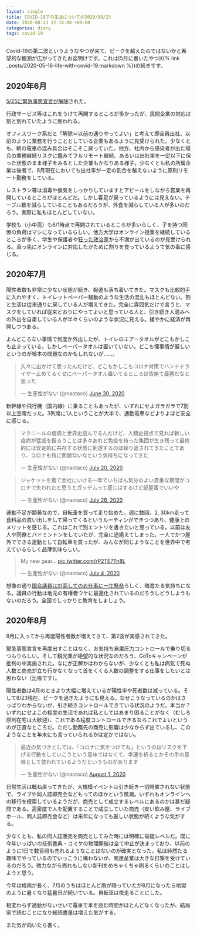 ```yaml
---
layout: single
title: COVID-19下の生活について＠2020/08/23
date: 2020-08-23 12:18:00 +09:00
categories: diary
tags: covid-19
---
```


Covid-19の第二波というようなやつが来て、ピークを越えたのではないかと希望的な観測が広がってきたお盆明けです。これは[5月に書いたやつ]({% link _posts/2020-05-16-life-with-covid-19.markdown %})の続きです。

## 2020年6月

[5/25に緊急事態宣言が解除](https://corona.go.jp/news/pdf/kinkyujitaisengen_gaiyou0525.pdf)された。

行政サービス等はこれをうけて再開するところが多かったが、民間企業の対応は割と別れていたように思われる。

オフィスワーク系だと「解除＝以前の通りやってよい」と考えて即全員出社、以前のように業務を行うこととしている企業もあるように見受けられた。少なくとも、朝の電車の混み具合はそこそこ戻っていた。他方、社内から感染者が出た場合の業務継続リスクに鑑みてフルリモート継続、あるいは出社率を一定以下に保った状態のまま様子をみるとした企業もかなりある様子。少なくとも私の所属企業は後者で、8月現在においても出社率が一定の割合を越えないように原則リモート勤務をしている。

レストラン等は消毒や換気をしっかりしていますとアピールをしながら営業を再開しているところがほとんどだ。しかし客足が戻っているようには見えない。テーブル数を減らしていることもあるだろうが、外食を減らしている人が多いのだろう。実際に私もほとんどしていない。

学校も（小中高）も6/1時点で再開されているところが多いらしく、子を持つ同僚の負荷はマシになっているらしい。他方大学はオンライン授業を継続しているところが多く、学生や保護者や[狂った政治家](https://twitter.com/hosono_54/status/1289082899061280768)から不満が出ているのが見受けられる。真っ先にオンラインに対応したがために割りを食っているようで気の毒に感じる。

## 2020年7月

陽性者数も非常に少ない状態が続き、報道も落ち着いてきた。マスクも比較的手に入れやすく、トイレットペーパー騒動のような生活の混乱もほとんどない。割と生活は従来通りに戻している人が増えてきた。完全に雰囲気だけで言うと、マスクをしていれば従来どおりにやってよいと思っている人と、引き続き人混みへの外出を自粛している人が半々くらいのような状況に見える。緩やかに経済が再開しつつある。

よんどころない事情で何度か外出したが、トイレのエアータオルがどこもかしこも止まっている。しかしペーパータオルは置いていない。どこも懐事情が厳しいというのが根本の問題なのかもしれないが……。

<blockquote class="twitter-tweet"><p lang="ja" dir="ltr">久々に出かけて思ったんだけど、どこもかしこもコロナ対策でハンドドライヤー止めてるくせにペーパータオル置いてるところは皆無で最悪だなと思った</p>&mdash; 生産性がない (@naotaco) <a href="https://twitter.com/naotaco/status/1277981717429534720?ref_src=twsrc%5Etfw">June 30, 2020</a></blockquote> <script async src="https://platform.twitter.com/widgets.js" charset="utf-8"></script> 

新幹線や飛行機（国内線）に乗ることもあったが、いずれにせよガラガラで7割以上空席だった。3列席に1人ということが大半で、通勤電車などよりよほど安全に感じる。


<blockquote class="twitter-tweet"><p lang="ja" dir="ltr">マクニールの疫病と世界史読んでるんだけど、人類史視点で見れば新しい疫病が猛威を振るうことは多々あれど免疫を持った集団が生き残って最終的には安定的に共存する状態に到達するのは繰り返されてきたことであり、コロナも特に問題ないなという気持ちになってきた</p>&mdash; 生産性がない (@naotaco) <a href="https://twitter.com/naotaco/status/1285242463548960768?ref_src=twsrc%5Etfw">July 20, 2020</a></blockquote> <script async src="https://platform.twitter.com/widgets.js" charset="utf-8"></script> 

<blockquote class="twitter-tweet"><p lang="ja" dir="ltr">ジャケットを着て会社にいける一年でいちばん気分のよい貴重な期間がコロナで失われたと思うとガッデムって感じはするけど部屋着でいいや</p>&mdash; 生産性がない (@naotaco) <a href="https://twitter.com/naotaco/status/1287310558765576193?ref_src=twsrc%5Etfw">July 26, 2020</a></blockquote> <script async src="https://platform.twitter.com/widgets.js" charset="utf-8"></script> 

運動不足が顕著なので、自転車を買って走り始めた。週に数回、2, 30km走って食料品の買い出しをして帰ってくるというルーティンができつつあり、健康上のメリットを感じる。これはこれで別エントリを書きたいと思っている。以前は友人や同僚とバドミントンをしていたが、完全に途絶えてしまった。一人でかつ屋外でできる運動として自転車を買ったが、みんなが同じようなことを世界中で考えているらしく品薄気味らしい。

<blockquote class="twitter-tweet"><p lang="en" dir="ltr">My new gear... <a href="https://t.co/rP2TE7Tn8L">pic.twitter.com/rP2TE7Tn8L</a></p>&mdash; 生産性がない (@naotaco) <a href="https://twitter.com/naotaco/status/1279341824914583552?ref_src=twsrc%5Etfw">July 4, 2020</a></blockquote> <script async src="https://platform.twitter.com/widgets.js" charset="utf-8"></script>

想像の通り[国会議員は対面してのお仕事に一生懸命](https://work-life-b.co.jp/20200803_6872.html)らしく、暗澹たる気持ちになる。議員の行動は地元の有権者ウケに最適化されているのだろうしどうしようもないのだろう。全国でしっかりと教育をしましょう。

## 2020年8月

8月に入ってから再度陽性者数が増えてきて、第2波が実感されてきた。

緊急事態宣言を再度出すことはなく、お気持ち自粛圧力コントロールで乗り切るつもりらしい。そして観光業が絶望的な状況なのだろう、GoToキャンペーンが批判の中実施された。なにが正解かはわからないが、少なくとも私は病気で死ぬ人数と商売が立ち行かなくなって首をくくる人数の調整をする仕事をしたいとは思わない（比喩です）。

陽性者数は4月のときより大幅に増えているが陽性率や死者数は減っている。そして8/23現在、ピークを過ぎたようにも見える。なぜこうなっているのかはさっぱりわからないが、引き続きコントロールできている状況のようだ。本当か？いずれにせよこの程度の生活であれば私としてはあまり困ることがなく（むしろ原則在宅は大歓迎）、これである程度コントロールできるならこれでよいというのが正直なところだ。ただし勤務先の商売に影響は少なからず出ているし、このようなことを年末にも言っていられるかは定かではない。

<blockquote class="twitter-tweet"><p lang="ja" dir="ltr">最近の気づきとしては、「コロナに気をつけてね」というのはリスクを下げる行動をしていこうという意味ではなくて、幸運を祈るとかその手の意味として使われているようだというものがあります</p>&mdash; 生産性がない (@naotaco) <a href="https://twitter.com/naotaco/status/1289412413163319302?ref_src=twsrc%5Etfw">August 1, 2020</a></blockquote> <script async src="https://platform.twitter.com/widgets.js" charset="utf-8"></script> 

日常生活は概ね戻ってきたが、大規模イベントは引き続き一切開催されない状態で、ライブや同人誌即売会などもってのほかという風潮。いずれもオンラインへの移行を模索しているようだが、商売として成立するレベルにあるのかは甚だ疑問である。高密度で人を配置することで成立していた商売（安い飲み屋、ライブホール、同人誌即売会など）は来年になっても厳しい状態が続くような気がする。

少なくとも、私の同人誌販売を商売としてみた時には明確に破綻レベルだ。既に今年いっぱいの技術書典・コミケの物理開催は全て中止が決まっており、以前のように1日で数百冊も売れるようなことはないのが確実となった。私は純然たる趣味でやっているのでいっこうに構わないが、関連産業は大きな打撃を受けているのだろう。微力ながら売れもしない新刊をめちゃくちゃ刷るくらいのことはしようと思う。

今年は梅雨が長く、7月のうちはほとんど雨が降っていたが8月になったら地獄のように暑くなり猛暑日が続いている。自転車は夜走ることにした。

相変わらず通勤がないせいで電車で本を読む時間がほとんどなくなったが、結局家で読むことになり総読書量は増えた気がする。


また気が向いたら書く。





